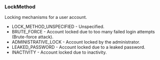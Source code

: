### LockMethod
Locking mechanisms for a user account.

- LOCK_METHOD_UNSPECIFIED - Unspecified.
- BRUTE_FORCE - Account locked due to too many failed login attempts (Brute-force attack).
- ADMINISTRATIVE_LOCK - Account locked by the administrator.
- LEAKED_PASSWORD - Account locked due to a leaked password.
- INACTIVITY - Account locked due to inactivity.
